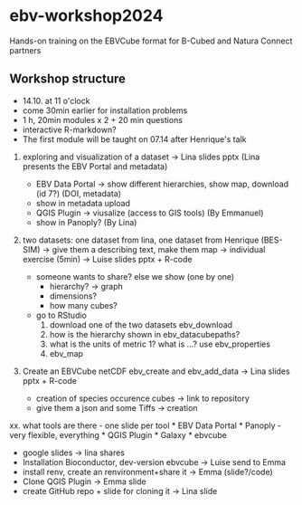 # ebv-workshop2024
Hands-on training on the EBVCube format for B-Cubed and Natura Connect partners

## Workshop structure
- 14.10. at 11 o'clock
- come 30min earlier for installation problems
- 1 h, 20min modules x 2 + 20 min questions
- interactive R-markdown?
- The first module will be taught on 07.14 after Henrique's talk
1. exploring and visualization of a dataset -> Lina slides pptx (Lina presents the EBV Portal and metadata)
	- EBV Data Portal -> show different hierarchies, show map, download (id 7?) (DOI, metadata)
 	- show in metadata upload
 	- QGIS Plugin -> viusalize (access to GIS tools) (By Emmanuel)
	- show in Panoply? (By Lina)

2. two datasets: one dataset from lina, one dataset from Henrique (BES-SIM) -> give them a describing text, make them map -> individual exercise (5min) -> Luise slides pptx + R-code
	- someone wants to share? else we show (one by one)
		* hierarchy? -> graph
		* dimensions?
		* how many cubes?
	- go to RStudio
		1. download one of the two datasets ebv_download
		2. how is the hierarchy shown in ebv_datacubepaths?
		3. what is the units of metric 1? what is ...? use ebv_properties
		4. ebv_map
3. Create an EBVCube netCDF ebv_create and ebv_add_data -> Lina slides pptx + R-code
	- creation of species occurence cubes -> link to repository
	- give them a json and some Tiffs -> creation
	
	
xx. what tools are there - one slide per tool
	* EBV Data Portal
	* Panoply - very flexible, everything
	* QGIS Plugin
	* Galaxy
	* ebvcube
- google slides -> lina shares
- Installation Bioconductor, dev-version ebvcube -> Luise send to Emma
- install renv, create an renvironment+share it -> Emma (slide?/code)
- Clone QGIS Plugin -> Emma slide
- create GitHub repo + slide for cloning it -> Lina slide
